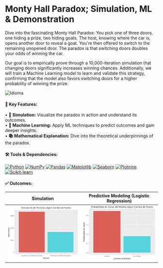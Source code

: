 # Monty Hall Paradox; Simulation, ML & Demonstration

Dive into the fascinating Monty Hall Paradox: You pick one of three doors, one hiding a prize, two hiding goats. The host, knowing where the car is, opens another door to reveal a goat. You're then offered to switch to the remaining unopened door. The paradox is that switching doors doubles your odds of winning the car.

Our goal is to empirically prove through a 10,000-iteration simulation that changing doors significantly increases winning chances. Additionally, we will train a Machine Learning model to learn and validate this strategy, confirming that the model also favors switching doors for a higher probability of winning the prize.

![Idioma](https://img.shields.io/badge/Notebooks_Language-Spanish-red)

#### 🚩 Key Features:

• **🎲 Simulation:** Visualize the paradox in action and understand its outcomes.  
• **🤖 Machine Learning:** Apply ML techniques to predict outcomes and gain deeper insights.  
• **📚 Mathematical Explanation:** Dive into the theoretical underpinnings of the paradox.  

#### 🛠️ Tools & Dependencies:  
[![Python](https://img.shields.io/badge/Python-3.12.10-blue)](https://www.python.org/downloads/release/python-31210/) [![NumPy](https://img.shields.io/badge/NumPy-2.2.4-green)](https://numpy.org/) [![Pandas](https://img.shields.io/badge/Pandas-2.2.3-green)](https://pandas.pydata.org/) [![Matplotlib](https://img.shields.io/badge/Matplotlib-3.10.1-green)](https://matplotlib.org/) [![Seaborn](https://img.shields.io/badge/Seaborn-0.13.2-green)](https://seaborn.pydata.org/) [![Plotnine](https://img.shields.io/badge/Plotnine-0.14.6-green)](https://plotnine.org/) [![Scikit-learn](https://img.shields.io/badge/Scikit--learn-1.6.1-green)](https://scikit-learn.org/)

#### ✅ Outcomes:

| **Simulation** | **Predictive Modeling (Logistic Regression)** |
|---|---|
| ![Simulation](notebook/assets/simulation.png) | ![ML](notebook/assets/prediction.png) |